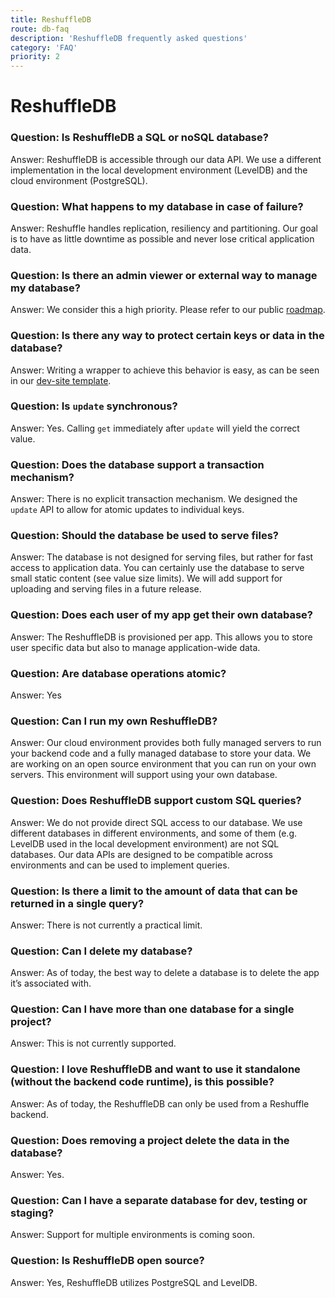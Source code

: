 ```yaml
---
title: ReshuffleDB
route: db-faq
description: 'ReshuffleDB frequently asked questions'
category: 'FAQ'
priority: 2
---
```


# ReshuffleDB

### Question: Is ReshuffleDB a SQL or noSQL database?

Answer: ReshuffleDB is accessible through our data API. We use a different implementation in the local development environment (LevelDB) and the cloud environment (PostgreSQL). 

### Question: What happens to my database in case of failure?

Answer: Reshuffle handles replication, resiliency and partitioning. Our goal is to have as little downtime as possible and never lose critical application data.

### Question: Is there an admin viewer or external way to manage my database?

Answer: We consider this a high priority. Please refer to our public [roadmap](https://trello.com/b/e4Hfp3cB/public-roadmap).

### Question: Is there any way to protect certain keys or data in the database?

Answer: Writing a wrapper to achieve this behavior is easy, as can be seen in our [dev-site template](https://github.com/reshufflehq/dev-docs).

### Question: Is `update` synchronous? 

Answer: Yes. Calling `get` immediately after `update` will yield the correct value.

### Question: Does the database support a transaction mechanism? 

Answer: There is no explicit transaction mechanism. We designed the `update` API to allow for atomic updates to individual keys. 

### Question: Should the database be used to serve files? 

Answer: The database is not designed for serving files, but rather for fast access to application data. You can certainly use the database to serve small static content (see value size limits). We will add support for uploading and serving files in a future release.

### Question: Does each user of my app get their own database? 

Answer: The ReshuffleDB is provisioned per app. This allows you to store user specific data but also to manage application-wide data.

### Question: Are database operations atomic? 

Answer: Yes

### Question: Can I run my own ReshuffleDB?

Answer: Our cloud environment provides both fully managed servers to run your backend code and a fully managed database to store your data. We are working on an open source environment that you can run on your own servers. This environment will support using your own database.

### Question: Does ReshuffleDB support custom SQL queries?

Answer: We do not provide direct SQL access to our database. We use different databases in different environments, and some of them (e.g. LevelDB used in the local development environment) are not SQL databases. Our data APIs are designed to be compatible across environments and can be used to implement queries.

### Question: Is there a limit to the amount of data that can be returned in a single query? 

Answer: There is not currently a practical limit.

### Question: Can I delete my database? 

Answer: As of today, the best way to delete a database is to delete the app it’s associated with.

### Question: Can I have more than one database for a single project? 

Answer: This is not currently supported.

### Question: I love ReshuffleDB and want to use it standalone (without the backend code runtime), is this possible? 

Answer: As of today, the ReshuffleDB can only be used from a Reshuffle backend.

### Question: Does removing a project delete the data in the database?

Answer: Yes.

### Question: Can I have a separate database for dev, testing or staging?

Answer: Support for multiple environments is coming soon.

### Question: Is ReshuffleDB open source?

Answer: Yes, ReshuffleDB utilizes PostgreSQL and LevelDB. 